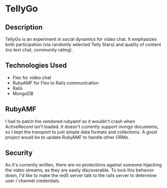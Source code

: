 TellyGo
=====

## Description

TellyGo is an experiment in social dynamics for video chat. It emphasizes both participation (via randomly selected Telly Stars) and quality of content (no text chat, community rating).

## Technologies Used

 * Flex for video chat
 * RubyAMF for Flex to Rails communication
 * Rails
 * MongoDB
 
 
## RubyAMF
 
I had to patch the vendored rubyamf so it wouldn't crash when ActiveRecord isn't loaded. It doesn't currently support mongo documents, so I kept the transport to just simple data formats and collections. A good project would be to update RubyAMF to handle other ORMs.

## Security

As it's currently written, there are no protections against someone hijacking the video streams, as they are easily discoverable. To lock this behavior down, I'd like to make the red5 server talk to the rails server to determine user / channel credentials.
